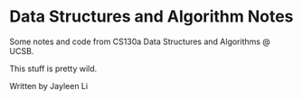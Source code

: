 # Data Structures and Algorithm Notes
Some notes and code from CS130a Data Structures and Algorithms @ UCSB.  
  
This stuff is pretty wild.
  
Written by Jayleen Li
